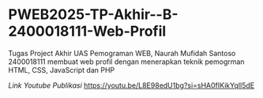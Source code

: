 # PWEB2025-TP-Akhir--B-2400018111-Web-Profil
Tugas Project Akhir UAS Pemograman WEB, Naurah Mufidah Santoso 2400018111 membuat web profil dengan menerapkan teknik pemogrman HTML, CSS, JavaScript dan PHP

*Link Youtube Publikasi* https://youtu.be/L8E98edU1bg?si=sHA0fIKikYqIl5dE

